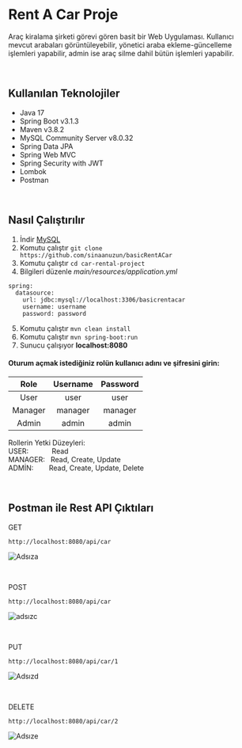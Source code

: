 # Rent A Car Proje

Araç kiralama şirketi görevi gören basit bir Web Uygulaması. Kullanıcı mevcut arabaları görüntüleyebilir, yönetici araba ekleme-güncelleme işlemleri yapabilir, admin ise araç silme dahil bütün işlemleri yapabilir.

 <br />

## Kullanılan Teknolojiler


- Java 17
- Spring Boot v3.1.3
- Maven v3.8.2
- MySQL Community Server v8.0.32
- Spring Data JPA
- Spring Web MVC
- Spring Security with JWT
- Lombok
- Postman

 <br />
 
## Nasıl Çalıştırılır

1. İndir [MySQL](https://dev.mysql.com/downloads/installer/)
2. Komutu çalıştır `git clone https://github.com/sinaanuzun/basicRentACar`
3. Komutu çalıştır `cd car-rental-project`
4. Bilgileri düzenle *main/resources/application.yml*
```
spring:
  datasource:
    url: jdbc:mysql://localhost:3306/basicrentacar
    username: username
    password: password

```
5. Komutu çalıştır `mvn clean install`
6. Komutu çalıştır `mvn spring-boot:run`
7. Sunucu çalışıyor **localhost:8080**


#### Oturum açmak istediğiniz rolün kullanıcı adını ve şifresini girin:
|   Role  	| Username 	| Password 	|
|:-------:	|:--------:	|:--------:	|
|   User  	|   user   	|   user   	|
| Manager 	|  manager 	|  manager 	|
|  Admin  	|   admin  	|   admin  	|

 <b2>Rollerin Yetki Düzeyleri:</b2>                                                        <br />
USER: &nbsp;&nbsp; &nbsp;&nbsp;&nbsp; &nbsp;&nbsp;&nbsp;    Read                           <br />
MANAGER: &nbsp;                                             Read, Create, Update           <br />
ADMİN:  &nbsp;&nbsp;&nbsp;&nbsp;&nbsp;&nbsp;                Read, Create, Update, Delete   <br />

 <br />
 
##  Postman ile Rest API Çıktıları

GET

```
http://localhost:8080/api/car

```
![Adsıza](https://github.com/sinaanuzun/basicRentACar/assets/126362906/966fe5fe-6211-49b2-8567-9308d03fc35b)

 <br />

POST

```
http://localhost:8080/api/car

```
![adsızc](https://github.com/sinaanuzun/basicRentACar/assets/126362906/daf7d24f-38cf-4042-a6d5-ec016237fbf3)

 <br />
 
PUT

```
http://localhost:8080/api/car/1

```
![Adsızd](https://github.com/sinaanuzun/basicRentACar/assets/126362906/8c0f95f4-efa1-426d-83a9-2eb9f1703af5)

 <br />
 
DELETE

```
http://localhost:8080/api/car/2

```

![Adsıze](https://github.com/sinaanuzun/basicRentACar/assets/126362906/f7074640-a26b-4aae-a425-f040298639bf)


